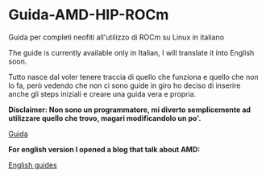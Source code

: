 # Guida-AMD-HIP-ROCm
Guida per completi neofiti all'utilizzo di ROCm su Linux in italiano

The guide is currently available only in Italian, I will translate it into English soon.

Tutto nasce dal voler tenere traccia di quello che funziona e quello che non lo fa, però vedendo che non ci sono guide in giro ho deciso di inserire anche gli steps iniziali e creare una guida vera e propria. 

**Disclaimer: Non sono un programmatore, mi diverto semplicemente ad utilizzare quello che trovo, magari modificandolo un po'.**

[Guida](https://github.com/wasd-tech/Guida-AMD-HIP-ROCm/wiki/Guida)

**For english version I opened a blog that talk about AMD:**

[English guides](https://wasdtech.altervista.org)
